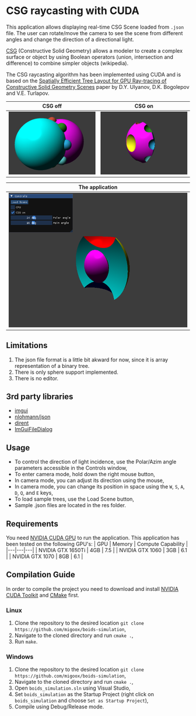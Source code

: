 # CSG raycasting with CUDA
This application allows displaying real-time CSG Scene loaded from `.json` file. The user can rotate/move the camera to see the scene from different angles and change the direction of a directional light.

[CSG](https://en.wikipedia.org/wiki/Constructive_solid_geometry) (Constructive Solid Geometry) allows a modeler to create 
a complex surface or object by using Boolean operators (union, intersection and difference) to combine simpler objects (wikipedia).

The CSG raycasting algorithm has been implemented using CUDA and is based on the [Spatially Efficient Tree Layout for GPU Ray-tracing of
Constructive Solid Geometry Scenes](https://www.semanticscholar.org/paper/Spatially-Efficient-Tree-Layout-for-GPU-Ray-tracing-Ulyanov-Bogolepov/8e29e7a9ee23ae587a4ee6e6ecd25cc32266499a) paper by D.Y. Ulyanov, D.K. Bogolepov and V.E. Turlapov.

| CSG off | CSG on |
|---|---|
|<img src="media/csg_off.png" width="300">|<img src="media/csg_on.png" width="300">|


| The application |
|---|
|<img src="media/app.png" width="500">|


## Limitations
1. The json file format is a little bit akward for now, since it is array representation of a binary tree.
2. There is only sphere support implemented.
3. There is no editor.

## 3rd party libraries
- [imgui](https://github.com/ocornut/imgui)
- [nlohmann/json](https://github.com/nlohmann/json)
- [dirent](https://github.com/tronkko/dirent/tree/master)
- [ImGuiFileDialog](https://github.com/aiekick/ImGuiFileDialog)

## Usage
- To control the direction of light incidence, use the Polar/Azim angle parameters accessible in the Controls window,
- To enter camera mode, hold down the right mouse button,
- In camera mode, you can adjust its direction using the mouse,
- In camera mode, you can change its position in space using the `W`, `S`, `A`, `D`, `Q`, and `E` keys,
- To load sample trees, use the Load Scene button,
- Sample .json files are located in the res folder.

## Requirements
You need [NVIDIA CUDA GPU](https://developer.nvidia.com/cuda-gpus) to run the application. This application has been tested on the following GPU's: 
| GPU | Memory | Compute Capability |
|---|---|---|
| NVIDIA GTX 1650Ti  | 4GB | 7.5 |
| NVIDIA GTX 1060  | 3GB | 6.1 |
| NVIDIA GTX 1070  | 8GB | 6.1 |

## Compilation Guide
In order to compile the project you need to download and install [NVIDIA CUDA Toolkit](https://developer.nvidia.com/cuda-downloads) and [CMake](https://cmake.org/) first.

### Linux
1. Clone the repository to the desired location `git clone https://github.com/migoox/boids-simulation`,
2. Navigate to the cloned directory and run `cmake .`,
3. Run `make`.
### Windows
1. Clone the repository to the desired location `git clone https://github.com/migoox/boids-simulation`,
2. Navigate to the cloned directory and run `cmake .`,
3. Open `boids_simulation.sln` using Visual Studio,
4. Set `boids_simulation` as the Startup Project (right click on `boids_simulation` and choose `Set as Startup Project`),
5. Compile using Debug/Release mode.
